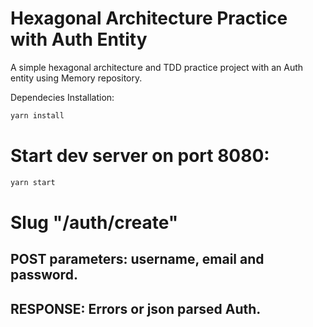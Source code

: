# Hexagonal Architecture Practice with Auth Entity

A simple hexagonal architecture and TDD practice project with an Auth entity using Memory repository.

Dependecies Installation:

```bash
yarn install
```

# Start dev server on port 8080:

```bash
yarn start
```

# Slug "/auth/create"
## POST parameters: username, email and password.
## RESPONSE: Errors or json parsed Auth.
